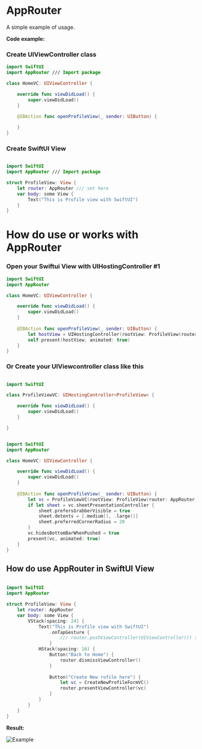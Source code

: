 # AppRouter

A simple example of usage.

**Code example:**

### Create UIViewController class
```swift
import SwiftUI
import AppRouter /// Import package

class HomeVC: UIViewController {

    override func viewDidLoad() {
        super.viewDidLoad()
    }
    
    @IBAction func openProfileView(_ sender: UIButton) {

    }
}
```

### Create SwiftUI View
```swift

import SwiftUI
import AppRouter /// Import package

struct ProfileView: View {
    let router: AppRouter /// set here
    var body: some View {
        Text("This is Profile view with SwiftUI")
    }
}


```

# How do use or works with AppRouter

### Open your Swiftui View with UIHostingController #1 
```swift
import SwiftUI
import AppRouter

class HomeVC: UIViewController {

    override func viewDidLoad() {
        super.viewDidLoad()
    }
    
    @IBAction func openProfileView(_ sender: UIButton) {
        let hostView = UIHostingController(rootView: ProfileView(router: AppRouter(rootViewController: self)))
        self.present(hostView, animated: true)
    }
}
```

### Or Create your UIViewcontroller class like this
```swift

import SwiftUI

class ProfileViewVC: UIHostingController<ProfileView> {

    override func viewDidLoad() {
        super.viewDidLoad()
    }

}

```


```swift

import SwiftUI
import AppRouter

class HomeVC: UIViewController {

    override func viewDidLoad() {
        super.viewDidLoad()
    }
    
    @IBAction func openProfileView(_ sender: UIButton) {
        let vc = ProfileViewVC(rootView: ProfileView(router: AppRouter(rootViewController: self)))
        if let sheet = vc.sheetPresentationController {
            sheet.prefersGrabberVisible = true
            sheet.detents = [.medium(), .large()]
            sheet.preferredCornerRadius = 20
        }
        vc.hidesBottomBarWhenPushed = true
        present(vc, animated: true)
    }
}

```

## How do use AppRouter in SwiftUI View
```swift

import SwiftUI
import AppRouter

struct ProfileView: View {
    let router: AppRouter
    var body: some View {
        VStack(spacing: 24) {
            Text("This is Profile view with SwiftUI")
                .onTapGesture {
                    /// router.pushViewController(UIViewController()) set your viewcontroller here
                }
            HStack(spacing: 16) {
                Button("Back to Home") {
                    router.dismissViewController()
                }
                
                Button("Create New rofile here") {
                    let vc = CreateNewProfileFormVC()
                    router.presentViewController(vc)
                }
            }
        }
    }
}

```

**Result:**

![Example](./Images/Example.png)

